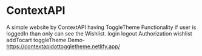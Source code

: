 # ContextAPI
A simple website by ContextAPI having ToggleTheme Functionality
if user is loggedIn than only can see the Wishlist.
login logout Authorization wishlist addTocart toggleTheme
Demo-https://contextapidottoggletheme.netlify.app/
